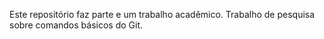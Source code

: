 Este repositório faz parte e um trabalho acadêmico.
Trabalho de pesquisa sobre comandos básicos do Git.
